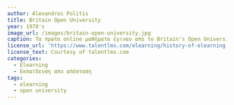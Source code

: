 ```yaml
---
author: Alexandros Politis
title: Britain Open University
year: 1970's
image_url: /images/britain-open-university.jpg
caption: Τα πρώτα online μαθήματα έγιναν απο το Britain's Open University στην δεκαετία του 70. Ενώ αρχικά γινόντουσαν μέσω email, καθώς το ίντερνετ άκμασε χρησιμοποιήθηκαν διάφορα διαδραστικά συστήματα online.
license_url: 'https://www.talentlms.com/elearning/history-of-elearning'
license_text: Courtesy of talentlms.com
categories:
  - Elearning 
  - Εκπαίδευση απο απόσταση
tags:
  - elearning
  - open university
---
```

